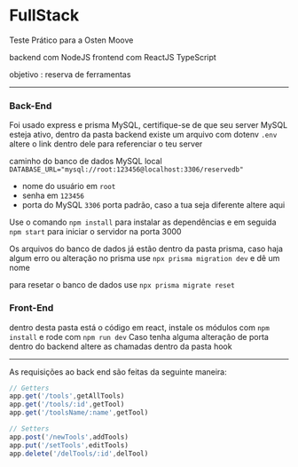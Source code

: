 # FullStack

Teste Prático para a Osten Moove

backend com NodeJS
frontend com ReactJS
TypeScript

objetivo : reserva de ferramentas

---
### Back-End
Foi usado express e prisma MySQL, certifique-se de que seu server MySQL esteja ativo, dentro da pasta backend existe um arquivo com dotenv `.env` altere o link dentro dele para referenciar o teu server

caminho do banco de dados MySQL local `DATABASE_URL="mysql://root:123456@localhost:3306/reservedb"`
- nome do usuário em `root`
- senha em `123456`
- porta do MySQL `3306` porta padrão, caso a tua seja diferente altere aqui

Use o comando `npm install` para instalar as dependências e em seguida `npm start` para iniciar o servidor na porta 3000

Os arquivos do banco de dados já estão dentro da pasta prisma, caso haja algum erro ou alteração no prisma use
`npx prisma migration dev` e dê um nome

para resetar o banco de dados use `npx prisma migrate reset`

### Front-End
dentro desta pasta está o código em react, instale os módulos com `npm install` e rode com `npm run dev`
Caso tenha alguma alteração de porta dentro do backend altere as chamadas dentro da pasta hook

---

As requisições ao back end são feitas da seguinte maneira:

```javascript
// Getters
app.get('/tools',getAllTools)
app.get('/tools/:id',getTool)
app.get('/toolsName/:name',getTool)

// Setters
app.post('/newTools',addTools)
app.put('/setTools',editTools)
app.delete('/delTools/:id',delTool)
```
